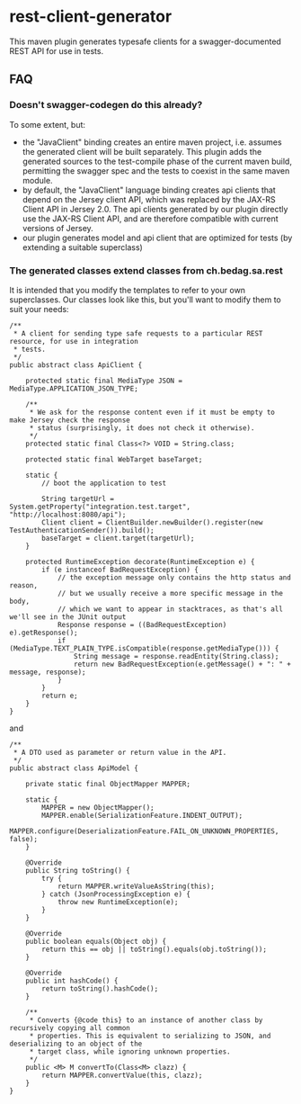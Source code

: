 # rest-client-generator

This maven plugin generates typesafe clients for a swagger-documented REST API for use in tests.

## FAQ

### Doesn't swagger-codegen do this already? 

To some extent, but: 

* the "JavaClient" binding creates an entire maven project, i.e. assumes the generated client will be built separately. 
This plugin adds the generated sources to the test-compile phase of the current maven build, permitting the swagger spec and the tests to coexist in the same maven module.
* by default, the "JavaClient" language binding creates api clients that depend on the Jersey client API, which was replaced by the JAX-RS Client API in Jersey 2.0. The api clients generated by our plugin directly use the JAX-RS Client API, and are therefore compatible with current versions of Jersey.
* our plugin generates model and api client that are optimized for tests (by extending a suitable superclass)

### The generated classes extend classes from ch.bedag.sa.rest

It is intended that you modify the templates to refer to your own superclasses. Our classes look like this, but you'll want to modify them to suit your needs:

```
/**
 * A client for sending type safe requests to a particular REST resource, for use in integration
 * tests.
 */
public abstract class ApiClient {

    protected static final MediaType JSON = MediaType.APPLICATION_JSON_TYPE;

    /**
     * We ask for the response content even if it must be empty to make Jersey check the response
     * status (surprisingly, it does not check it otherwise).
     */
    protected static final Class<?> VOID = String.class;

    protected static final WebTarget baseTarget;

    static {
        // boot the application to test
       
        String targetUrl = System.getProperty("integration.test.target", "http://localhost:8080/api");
        Client client = ClientBuilder.newBuilder().register(new TestAuthenticationSender()).build();
        baseTarget = client.target(targetUrl);
    }

    protected RuntimeException decorate(RuntimeException e) {
        if (e instanceof BadRequestException) {
            // the exception message only contains the http status and reason,
            // but we usually receive a more specific message in the body,
            // which we want to appear in stacktraces, as that's all we'll see in the JUnit output
            Response response = ((BadRequestException) e).getResponse();
            if (MediaType.TEXT_PLAIN_TYPE.isCompatible(response.getMediaType())) {
                String message = response.readEntity(String.class);
                return new BadRequestException(e.getMessage() + ": " + message, response);
            }
        }
        return e;
    }
}
```

and 

```
/**
 * A DTO used as parameter or return value in the API.
 */
public abstract class ApiModel {

    private static final ObjectMapper MAPPER;

    static {
        MAPPER = new ObjectMapper();
        MAPPER.enable(SerializationFeature.INDENT_OUTPUT);
        MAPPER.configure(DeserializationFeature.FAIL_ON_UNKNOWN_PROPERTIES, false);
    }

    @Override
    public String toString() {
        try {
            return MAPPER.writeValueAsString(this);
        } catch (JsonProcessingException e) {
            throw new RuntimeException(e);
        }
    }

    @Override
    public boolean equals(Object obj) {
        return this == obj || toString().equals(obj.toString());
    }

    @Override
    public int hashCode() {
        return toString().hashCode();
    }

    /**
     * Converts {@code this} to an instance of another class by recursively copying all common
     * properties. This is equivalent to serializing to JSON, and deserializing to an object of the
     * target class, while ignoring unknown properties.
     */
    public <M> M convertTo(Class<M> clazz) {
        return MAPPER.convertValue(this, clazz);
    }
}
```
